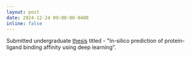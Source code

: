 ```yaml
---
layout: post
date: 2024-12-24 09:00:00-0400
inline: false
---
```


Submitted undergraduate [thesis](https://amiteshbadkul.github.io/assets/pdf/Thesis.pdf) titled - "In-silico prediction of protein-ligand binding affinity using deep learning".
